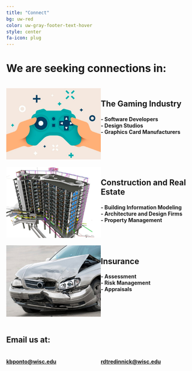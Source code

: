 ```yaml
---
title: "Connect"
bg: uw-red
color: uw-gray-footer-text-hover
style: center
fa-icon: plug
---
```


<style type="text/css">
#wrapper {
  display: flex;
}

#left {
  flex: 0 0 50%;
}

#right {
  flex: 1;
}
</style>



# We are seeking connections in:
<br>
<div id="wrapper">
  <div id="left">
  
  <img src="images/gaming_industry.jpg">

  </div>
  <div id="right">
   <h2> The Gaming Industry </h2>
   <h4>
   - Software Developers <br>
   - Design Studios <br>
   - Graphics Card Manufacturers <br>
   </h4>
  </div>
</div>

<br>

<div id="wrapper">
<div id="left">

<img src="images/construction.jpg">


  </div>
  <div id="right">
   <h2> Construction and Real Estate </h2>
   <h4>
   - Building Information Modeling <br>
   - Architecture and Design Firms <br>
   - Property Management <br>
   </h4>
  </div>
</div>

<br>
<div id="wrapper">
<div id="left">

<img src="images/insurance.jpg">


  </div>
  <div id="right">
   <h2>  Insurance  </h2>
   <h4>
   - Assessment <br>
   - Risk Management <br>
   - Appraisals <br>
   </h4>
  </div>
</div>

<br>

## Email us at:

<div id="wrapper">
<div id="left">

<h4>
<a href="mailto:kbponto@wisc.edu">  kbponto@wisc.edu </a>
</h4>
  </div>
  <div id="right">
 
   <h4>
       <a href="rdtredinnick@wisc.edu"> rdtredinnick@wisc.edu</a>
   </h4>
  </div>
</div>


